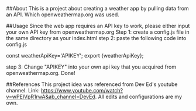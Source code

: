 ##About
This is a project about creating a weather app by pulling data from an API. Which openweathermap.org was used.

##Usage
Since the web app requires an API key to work, please either input your own API key from openweathermap.org
Step 1: create a config.js file in the same directory as your index.html
step 2: paste the following code into config.js

const weatherApiKey='APIKEY';
export {weatherApiKey};

step 3: Change "APIKEY" into your own api key that you acquired from openweathermap.org.
Done!


##References
This project idea was referenced from Dev Ed's youtube channel. Link: https://www.youtube.com/watch?v=wPElVpR1rwA&ab_channel=DevEd. 
All edits and configurations are my own.


